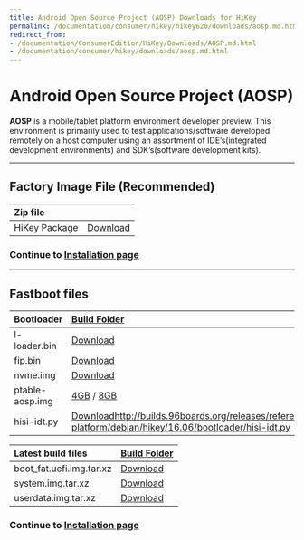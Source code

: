 ```yaml
---
title: Android Open Source Project (AOSP) Downloads for HiKey
permalink: /documentation/consumer/hikey/hikey620/downloads/aosp.md.html
redirect_from:
- /documentation/ConsumerEdition/HiKey/Downloads/AOSP.md.html
- /documentation/consumer/hikey/downloads/aosp.md.html
---
```

# Android Open Source Project (AOSP)

**AOSP** is a mobile/tablet platform environment developer preview. This environment is primarily used to test applications/software developed remotely on a host computer using an assortment of IDE’s(integrated development environments) and SDK’s(software development kits).

***

## Factory Image File (Recommended)

|   Zip file                                        |                                                                              |
|:--------------------------------------------------|:-----------------------------------------------------------------------------|
|   HiKey Package                                   | [Download](https://developers.google.com/android/nexus/images-preview#hikey) |


### Continue to [Installation page](../installation/)

***

## Fastboot files

|   Bootloader      |   [Build Folder](https://snapshots.linaro.org/96boards/hikey/linaro/uefi-openplatformpkg/latest/)    |
|:------------------|:---------------------------------------------------------------------------------------------------------|
| l-loader.bin      | [Download](https://snapshots.linaro.org/96boards/hikey/linaro/uefi-openplatformpkg/latest/l-loader.bin)                |
| fip.bin           | [Download](https://snapshots.linaro.org/96boards/hikey/linaro/uefi-openplatformpkg/latest/fip.bin)                     |
| nvme.img          | [Download](https://snapshots.linaro.org/96boards/hikey/linaro/uefi-openplatformpkg/latest/nvme.img)                    |
| ptable-aosp.img   | [4GB](https://snapshots.linaro.org/96boards/hikey/linaro/uefi-openplatformpkg/latest/ptable-aosp-4g.img) / [8GB](https://snapshots.linaro.org/96boards/hikey/linaro/uefi-openplatformpkg/latest/ptable-aosp-8g.img)                                     |
| hisi-idt.py       | [Download]()http://builds.96boards.org/releases/reference-platform/debian/hikey/16.06/bootloader/hisi-idt.py                 |


| Latest build files        | [Build Folder](http://snapshots.linaro.org/android/lkft/lkft-aosp-master/latest/)                 |
| :------------------------ | :--------------------------------------------------------------------------------------------------   |
| boot_fat.uefi.img.tar.xz  | [Download](http://snapshots.linaro.org/android/lkft/lkft-aosp-master/latest/boot.img.xz) |
| system.img.tar.xz         | [Download](http://snapshots.linaro.org/android/lkft/lkft-aosp-master/latest/system.img.xz)        |
| userdata.img.tar.xz       | [Download](http://snapshots.linaro.org/android/lkft/lkft-aosp-master/latest/userdata.img.xz)      |

### Continue to [Installation page](../installation/)

